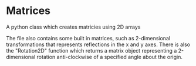 # Matrices
A python class which creates matricies using 2D arrays

The file also contains some built in matrices, such as 2-dimensional transformations that represents reflections in the x and y axes. There is also the "Rotation2D" function which returns a matrix object representing a 2-dimensional rotation anti-clockwise of a specified angle about the origin.
